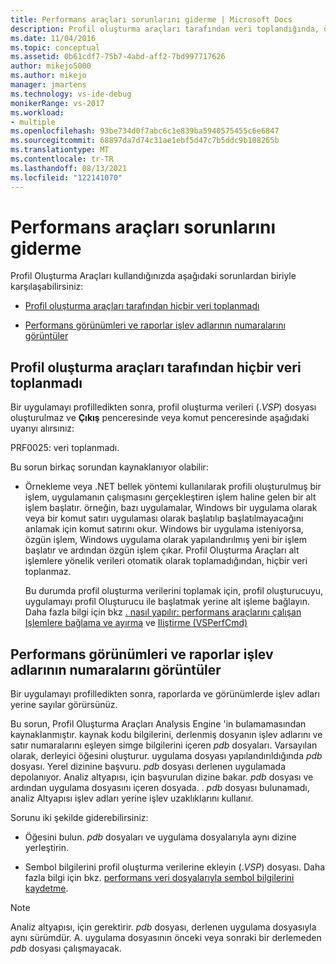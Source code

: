 ```yaml
---
title: Performans araçları sorunlarını giderme | Microsoft Docs
description: Profil oluşturma araçları tarafından veri toplandığında, örneğin, performans araçları sorunlarını giderirken kullanabileceğiniz çeşitli sorunlar hakkında bilgi edinin.
ms.date: 11/04/2016
ms.topic: conceptual
ms.assetid: 0b61cdf7-75b7-4abd-aff2-7bd997717626
author: mikejo5000
ms.author: mikejo
manager: jmartens
ms.technology: vs-ide-debug
monikerRange: vs-2017
ms.workload:
- multiple
ms.openlocfilehash: 93be734d0f7abc6c1e839ba5940575455c6e6847
ms.sourcegitcommit: 68897da7d74c31ae1ebf5d47c7b5ddc9b108265b
ms.translationtype: MT
ms.contentlocale: tr-TR
ms.lasthandoff: 08/13/2021
ms.locfileid: "122141070"
---
```

# <a name="troubleshoot-performance-tools-issues"></a>Performans araçları sorunlarını giderme
Profil Oluşturma Araçları kullandığınızda aşağıdaki sorunlardan biriyle karşılaşabilirsiniz:

- [Profil oluşturma araçları tarafından hiçbir veri toplanmadı](#no-data-is-collected-by-the-profiling-tools)

- [Performans görünümleri ve raporlar işlev adlarının numaralarını görüntüler](#performance-views-and-reports-display-numbers-for-function-names)

## <a name="no-data-is-collected-by-the-profiling-tools"></a>Profil oluşturma araçları tarafından hiçbir veri toplanmadı
 Bir uygulamayı profilledikten sonra, profil oluşturma verileri (.*VSP*) dosyası oluşturulmaz ve **Çıkış** penceresinde veya komut penceresinde aşağıdaki uyarıyı alırsınız:

 PRF0025: veri toplanmadı.

 Bu sorun birkaç sorundan kaynaklanıyor olabilir:

- Örnekleme veya .NET bellek yöntemi kullanılarak profili oluşturulmuş bir işlem, uygulamanın çalışmasını gerçekleştiren işlem haline gelen bir alt işlem başlatır. örneğin, bazı uygulamalar, Windows bir uygulama olarak veya bir komut satırı uygulaması olarak başlatılıp başlatılmayacağını anlamak için komut satırını okur. Windows bir uygulama isteniyorsa, özgün işlem, Windows uygulama olarak yapılandırılmış yeni bir işlem başlatır ve ardından özgün işlem çıkar. Profil Oluşturma Araçları alt işlemlere yönelik verileri otomatik olarak toplamadığından, hiçbir veri toplanmaz.

     Bu durumda profil oluşturma verilerini toplamak için, profil oluşturucuyu, uygulamayı profil Oluşturucu ile başlatmak yerine alt işleme bağlayın. Daha fazla bilgi için bkz [. nasıl yapılır: performans araçlarını çalışan Işlemlere bağlama ve ayırma](../profiling/how-to-attach-and-detach-performance-tools-to-running-processes.md) ve [Iliştirme (VSPerfCmd)](../profiling/attach.md)

## <a name="performance-views-and-reports-display-numbers-for-function-names"></a>Performans görünümleri ve raporlar işlev adlarının numaralarını görüntüler
 Bir uygulamayı profilledikten sonra, raporlarda ve görünümlerde işlev adları yerine sayılar görürsünüz.

 Bu sorun, Profil Oluşturma Araçları Analysis Engine 'in bulamamasından kaynaklanmıştır. kaynak kodu bilgilerini, derlenmiş dosyanın işlev adlarını ve satır numaralarını eşleyen simge bilgilerini içeren *pdb* dosyaları. Varsayılan olarak, derleyici öğesini oluşturur. uygulama dosyası yapılandırıldığında *pdb* dosyası. Yerel dizinine başvuru. *pdb* dosyası derlenen uygulamada depolanıyor. Analiz altyapısı, için başvurulan dizine bakar. *pdb* dosyası ve ardından uygulama dosyasını içeren dosyada. . *pdb* dosyası bulunamadı, analiz Altyapısı işlev adları yerine işlev uzaklıklarını kullanır.

 Sorunu iki şekilde giderebilirsiniz:

- Öğesini bulun. *pdb* dosyaları ve uygulama dosyalarıyla aynı dizine yerleştirin.

- Sembol bilgilerini profil oluşturma verilerine ekleyin (.*VSP*) dosyası. Daha fazla bilgi için bkz. [performans veri dosyalarıyla sembol bilgilerini kaydetme](../profiling/saving-symbol-information-with-performance-data-files.md).

> [!NOTE]
> Analiz altyapısı, için gerektirir. *pdb* dosyası, derlenen uygulama dosyasıyla aynı sürümdür. A. uygulama dosyasının önceki veya sonraki bir derlemeden *pdb* dosyası çalışmayacak.
